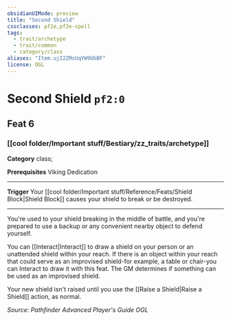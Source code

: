 ```yaml
---
obsidianUIMode: preview
title: "Second Shield"
cssclasses: pf2e,pf2e-spell
tags:
  - trait/archetype
  - trait/common
  - category/class
aliases: "Item.ujI2ZMsUqYW9UbBF"
license: OGL
---
```

# Second Shield `pf2:0`
## Feat 6
### [[cool folder/Important stuff/Bestiary/zz_traits/archetype]]

**Category** class; 



**Prerequisites** Viking Dedication
* * *
**Trigger** Your [[cool folder/Important stuff/Reference/Feats/Shield Block|Shield Block]] causes your shield to break or be destroyed.

* * *

You're used to your shield breaking in the middle of battle, and you're prepared to use a backup or any convenient nearby object to defend yourself.

You can [[Interact|Interact]] to draw a shield on your person or an unattended shield within your reach. If there is an object within your reach that could serve as an improvised shield-for example, a table or chair-you can Interact to draw it with this feat. The GM determines if something can be used as an improvised shield.

Your new shield isn't raised until you use the [[Raise a Shield|Raise a Shield]] action, as normal.

*Source: Pathfinder Advanced Player's Guide*
*OGL*